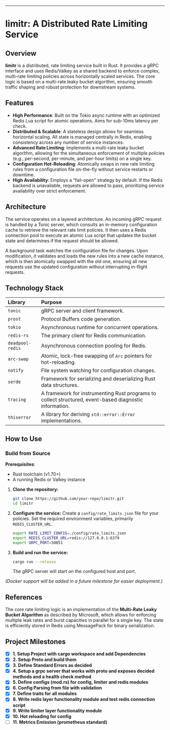 
-----
# limitr: A Distributed Rate Limiting Service

## Overview

**limitr** is a distributed, rate limiting service built in Rust. It provides a gRPC interface and uses Redis/Valkey as a shared backend to enforce complex, multi-rate limiting policies across horizontally scaled services. The core logic is based on a multi-rate leaky bucket algorithm, ensuring smooth traffic shaping and robust protection for downstream systems.

## Features

  * **High Performance**: Built on the Tokio async runtime with an optimized Redis Lua script for atomic operations. Aims for sub-10ms latency per check.
  * **Distributed & Scalable**: A stateless design allows for seamless horizontal scaling. All state is managed centrally in Redis, enabling consistency across any number of service instances.
  * **Advanced Rate Limiting**: Implements a multi-rate leaky bucket algorithm, allowing for the simultaneous enforcement of multiple policies (e.g., per-second, per-minute, and per-hour limits) on a single key.
  * **Configuration Hot-Reloading**: Atomically swaps in new rate limiting rules from a configuration file on-the-fly without service restarts or downtime.
  * **High Availability**: Employs a "fail-open" strategy by default. If the Redis backend is unavailable, requests are allowed to pass, prioritizing service availability over strict enforcement.

## Architecture

The service operates on a layered architecture. An incoming gRPC request is handled by a Tonic server, which consults an in-memory configuration cache to retrieve the relevant rate limit policies. It then uses a Redis connection pool to execute an atomic Lua script that updates the bucket state and determines if the request should be allowed.

A background task watches the configuration file for changes. Upon modification, it validates and loads the new rules into a new cache instance, which is then atomically swapped with the old one, ensuring all new requests use the updated configuration without interrupting in-flight requests.

## Technology Stack

| Library | Purpose |
| :--- | :--- |
| `tonic` | gRPC server and client framework. |
| `prost` | Protocol Buffers code generation. |
| `tokio` | Asynchronous runtime for concurrent operations. |
| `redis-rs` | The primary client for Redis communication. |
| `deadpool-redis` | Asynchronous connection pooling for Redis. |
| `arc-swap` | Atomic, lock-free swapping of `Arc` pointers for hot-reloading. |
| `notify` | File system watching for configuration changes. |
| `serde` | Framework for serializing and deserializing Rust data structures. |
| `tracing` | A framework for instrumenting Rust programs to collect structured, event-based diagnostic information. |
| `thiserror` | A library for deriving `std::error::Error` implementations. |

## How to Use

### Build from Source

**Prerequisites**:

  * Rust toolchain (v1.70+)
  * A running Redis or Valkey instance

<!-- end list -->

1.  **Clone the repository:**

    ```bash
    git clone https://github.com/your-repo/limitr.git
    cd limitr
    ```

2.  **Configure the service:**
    Create a `config/rate_limits.json` file for your policies. Set the required environment variables, primarily `REDIS_CLUSTER_URL`.

    ```bash
    export RATE_LIMIT_CONFIG=./config/rate_limits.json
    export REDIS_CLUSTER_URL=redis://127.0.0.1:6379
    export GRPC_PORT=50051
    ```

3.  **Build and run the service:**

    ```bash
    cargo run --release
    ```

    The gRPC server will start on the configured host and port.

*(Docker support will be added in a future milestone for easier deployment.)*

## References

The core rate limiting logic is an implementation of the **Multi-Rate Leaky Bucket Algorithm** as described by Microsoft, which allows for enforcing multiple leak rates and burst capacities in parallel for a single key. The state is efficiently stored in Redis using MessagePack for binary serialization.

## Project Milestones

  * [x] **1. Setup Project with cargo workspace and add Dependencies**
  * [x] **2. Setup Proto and build them**
  * [x] **3. Define Standard Errors as decided**
  * [x] **4. Setup a grpc server that works with proto and exposes decided methods and a health check method**
  * [x] **5. Define configs (mod.rs) for config, limiter and redis modules**
  * [x] **6. Config Parsing from file with validation**
  * [x] **7. Define traits for all modules**
  * [x] **8. Write redis layer functionality module and test redis connection script**
  * [x] **9. Write limiter layer functionality module**
  * [x] **10. Hot reloading for config**
  * [ ] **11. Metrics Emission (prometheus standard)**